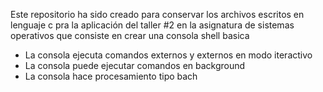 Este repositorio ha sido creado para conservar los archivos escritos en lenguaje c pra la aplicación del taller #2 en la asignatura de sistemas operativos que consiste en crear una consola shell basica
- La consola ejecuta comandos externos y externos en modo iteractivo
- La consola puede ejecutar comandos en background
- La consola hace procesamiento tipo bach
